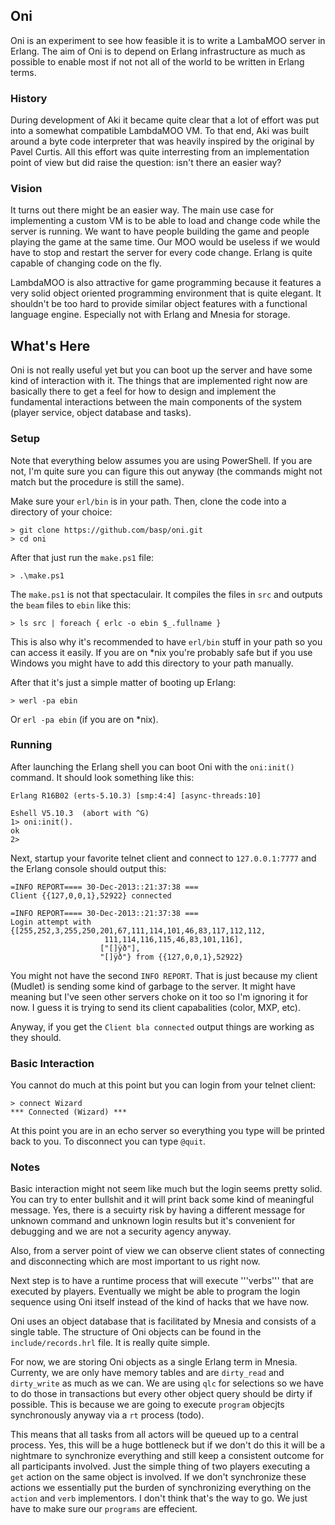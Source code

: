 ## Oni
Oni is an experiment to see how feasible it is to write a LambaMOO server in Erlang. The aim of Oni is to depend on Erlang infrastructure as much as possible to enable most if not not all of the world to be written in Erlang terms.

### History
During development of Aki it became quite clear that a lot of effort was put into a somewhat compatible LambdaMOO VM. To that end, Aki was built around a byte code interpreter that was heavily inspired by the original by Pavel Curtis. All this effort was quite interresting from an implementation point of view but did raise the question: isn't there an easier way? 

### Vision
It turns out there might be an easier way. The main use case for implementing a custom VM is to be able to load and change code while the server is running. We want to have people building the game and people playing the game at the same time. Our MOO would be useless if we would have to stop and restart the server for every code change. Erlang is quite capable of changing code on the fly.

LambdaMOO is also attractive for game programming because it features a very solid object oriented programming environment that is quite elegant. It shouldn't be too hard to provide similar object features with a functional language engine. Especially not with Erlang and Mnesia for storage.

## What's Here
Oni is not really useful yet but you can boot up the server and have some kind of interaction with it. The things that are implemented right now are basically there to get a feel for how to design and implement the fundamental interactions between the main components of the system (player service, object database and tasks). 

### Setup
Note that everything below assumes you are using PowerShell. If you are not, I'm quite sure you can figure this out anyway (the commands might not match but the procedure is still the same).

Make sure your <code>erl/bin</code> is in your path. Then, clone the code into a directory of your choice:

    > git clone https://github.com/basp/oni.git
    > cd oni

After that just run the <code>make.ps1</code> file:

    > .\make.ps1

The `make.ps1` is not that spectaculair. It compiles the files in `src` and outputs the `beam` files to `ebin` like this:

    > ls src | foreach { erlc -o ebin $_.fullname }

This is also why it's recommended to have `erl/bin` stuff in your path so you can access it easily. If you are on *nix you're probably safe but if you use Windows you might have to add this directory to your path manually.

After that it's just a simple matter of booting up Erlang:

    > werl -pa ebin

Or `erl -pa ebin` (if you are on *nix).

### Running
After launching the Erlang shell you can boot Oni with the `oni:init()` command. It should look something like this:


    Erlang R16B02 (erts-5.10.3) [smp:4:4] [async-threads:10]

    Eshell V5.10.3  (abort with ^G)
    1> oni:init().
    ok
    2>

Next, startup your favorite telnet client and connect to `127.0.0.1:7777` and the Erlang console should output this:

    =INFO REPORT==== 30-Dec-2013::21:37:38 ===
    Client {{127,0,0,1},52922} connected

    =INFO REPORT==== 30-Dec-2013::21:37:38 ===
    Login attempt with {[255,252,3,255,250,201,67,111,114,101,46,83,117,112,112,
                         111,114,116,115,46,83,101,116],
                        ["[]ÿð"],
                        "[]ÿð"} from {{127,0,0,1},52922}

You might not have the second `INFO REPORT`. That is just because my client (Mudlet) is sending some kind of garbage to the server. It might have meaning but I've seen other servers choke on it too so I'm ignoring it for now. I guess it is trying to send its client capabalities (color, MXP, etc). 

Anyway, if you get the `Client bla connected` output things are working as they should.

### Basic Interaction
You cannot do much at this point but you can login from your telnet client:

    > connect Wizard
    *** Connected (Wizard) ***

At this point you are in an echo server so everything you type will be printed back to you. To disconnect you can type `@quit`.

### Notes
Basic interaction might not seem like much but the login seems pretty solid. You can try to enter bullshit and it will print back some kind of meaningful message. Yes, there is a secuirty risk by having a different message for unknown command and unknown login results but it's convenient for debugging and we are not a security agency anyway.

Also, from a server point of view we can observe client states of connecting and disconnecting which are most important to us right now.

Next step is to have a runtime process that will execute '''verbs''' that are executed by players. Eventually we might be able to program the login sequence using Oni itself instead of the kind of hacks that we have now.

Oni uses an object database that is facilitated by Mnesia and consists of a single table. The structure of Oni objects can be found in the `include/records.hrl` file. It is really quite simple.

For now, we are storing Oni objects as a single Erlang term in Mnesia. Currenty, we are only have memory tables and are `dirty_read` and `dirty_write` as much as we can. We are using `qlc` for selections so we have to do those in transactions but every other object query should be dirty if possible. This is because we are going to execute `program` objecjts synchronously anyway via a `rt` process (todo). 

This means that all tasks from all actors will be queued up to a central process. Yes, this will be a huge bottleneck but if we don't do this it will be a nightmare to synchronize everything and still keep a consistent outcome for all participants involved. Just the simple thing of two players executing a `get` action on the same object is involved. If we don't synchronize these actions we essentially put the burden of synchronizing everything on the `action` and `verb` implementors. I don't think that's the way to go. We just have to make sure our `programs` are effecient.